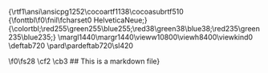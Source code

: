 {\rtf1\ansi\ansicpg1252\cocoartf1138\cocoasubrtf510
{\fonttbl\f0\fnil\fcharset0 HelveticaNeue;}
{\colortbl;\red255\green255\blue255;\red38\green38\blue38;\red235\green235\blue235;}
\margl1440\margr1440\vieww10800\viewh8400\viewkind0
\deftab720
\pard\pardeftab720\sl420

\f0\fs28 \cf2 \cb3 ## This is a markdown file}